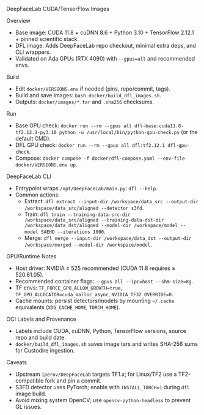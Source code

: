 DeepFaceLab CUDA/TensorFlow Images

Overview
- Base image: CUDA 11.8 + cuDNN 8.6 + Python 3.10 + TensorFlow 2.12.1 + pinned scientific stack.
- DFL image: Adds DeepFaceLab repo checkout, minimal extra deps, and CLI wrappers.
- Validated on Ada GPUs (RTX 4090) with `--gpus=all` and recommended envs.

Build
- Edit `docker/VERSIONS.env` if needed (pins, repo/commit, tags).
- Build and save images: `bash docker/build_dfl_images.sh`.
- Outputs: `docker/images/*.tar` and `.sha256` checksums.

Run
- Base GPU check: `docker run --rm --gpus all dfl-base:cuda11.8-tf2.12.1-py3.10 python -u /usr/local/bin/python-gpu-check.py` (or the default CMD).
- DFL GPU check: `docker run --rm --gpus all dfl:tf2.12.1 dfl-gpu-check`.
- Compose: `docker compose -f docker/dfl-compose.yaml --env-file docker/VERSIONS.env up`.

DeepFaceLab CLI
- Entrypoint wraps `/opt/DeepFaceLab/main.py`: `dfl --help`.
- Common actions:
  - Extract: `dfl extract --input-dir /workspace/data_src --output-dir /workspace/data_src/aligned --detector s3fd`.
  - Train: `dfl train --training-data-src-dir /workspace/data_src/aligned --training-data-dst-dir /workspace/data_dst/aligned --model-dir /workspace/model --model SAEHD --iterations 1000`.
  - Merge: `dfl merge --input-dir /workspace/data_dst --output-dir /workspace/merged --model-dir /workspace/model`.

GPU/Runtime Notes
- Host driver: NVIDIA ≥ 525 recommended (CUDA 11.8 requires ≥ 520.61.05).
- Recommended container flags: `--gpus all --ipc=host --shm-size=8g`.
- TF envs: `TF_FORCE_GPU_ALLOW_GROWTH=true`, `TF_GPU_ALLOCATOR=cuda_malloc_async`, `NVIDIA_TF32_OVERRIDE=0`.
- Cache mounts: persist detectors/models by mounting `~/.cache` equivalents (`XDG_CACHE_HOME`, `TORCH_HOME`).

OCI Labels and Provenance
- Labels include CUDA, cuDNN, Python, TensorFlow versions, source repo and build date.
- `docker/build_dfl_images.sh` saves image tars and writes SHA-256 sums for Custodire ingestion.

Caveats
- Upstream `iperov/DeepFaceLab` targets TF1.x; for Linux/TF2 use a TF2-compatible fork and pin a commit.
- S3FD detector uses PyTorch; enable with `INSTALL_TORCH=1` during `dfl` image build.
- Avoid mixing system OpenCV; use `opencv-python-headless` to prevent GL issues.
